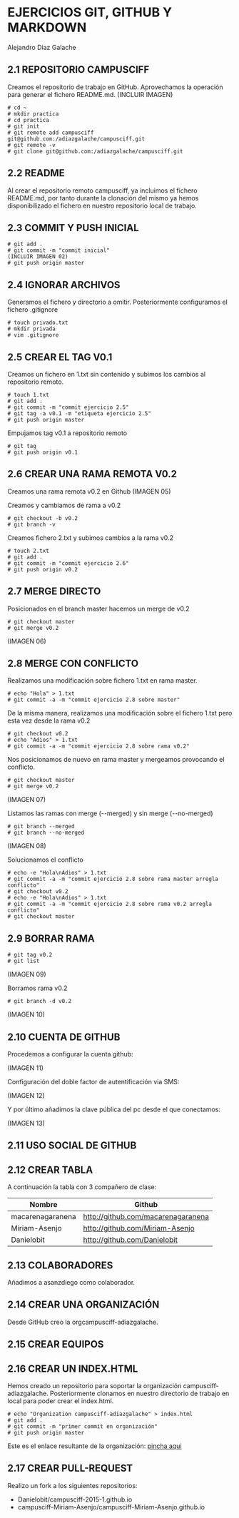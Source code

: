 # EJERCICIOS GIT, GITHUB Y MARKDOWN
Alejandro Diaz Galache

## 2.1 REPOSITORIO CAMPUSCIFF
Creamos el repositorio de trabajo en GitHub. Aprovechamos la operación para generar el fichero README.md.
(INCLUIR IMAGEN)

```
# cd ~
# mkdir practica
# cd practica
# git init
# git remote add campusciff git@github.com:/adiazgalache/campusciff.git
# git remote -v
# git clone git@github.com:/adiazgalache/campusciff.git

```
## 2.2 README
Al crear el repositorio remoto campusciff, ya incluimos el fichero README.md, por tanto durante la clonación del mismo ya hemos disponibilizado el fichero en nuestro repositorio local de trabajo.

## 2.3 COMMIT Y PUSH INICIAL

```
# git add .
# git commit -m "commit inicial"
(INCLUIR IMAGEN 02)
# git push origin master
```

## 2.4 IGNORAR ARCHIVOS

Generamos el fichero y directorio a omitir. Posteriormente configuramos el fichero .gitignore

```
# touch privado.txt
# mkdir privada
# vim .gitignore
```

## 2.5 CREAR EL TAG V0.1

Creamos un fichero en 1.txt sin contenido y subimos los cambios al repositorio remoto.

```
# touch 1.txt
# git add .
# git commit -m "commit ejercicio 2.5"
# git tag -a v0.1 -m "etiqueta ejercicio 2.5"
# git push origin master
```

Empujamos tag v0.1 a repositorio remoto

```
# git tag
# git push origin v0.1
```

## 2.6 CREAR UNA RAMA REMOTA V0.2

Creamos una rama remota v0.2 en Github
(IMAGEN 05)

Creamos y cambiamos de rama a v0.2

```
# git checkout -b v0.2
# git branch -v
```

Creamos fichero 2.txt y subimos cambios a la rama v0.2

```
# touch 2.txt
# git add .
# git commit -m "commit ejercicio 2.6"
# git push origin v0.2
```

## 2.7 MERGE DIRECTO

Posicionados en el branch master hacemos un merge de v0.2

```
# git checkout master
# git merge v0.2
```
(IMAGEN 06)

## 2.8 MERGE CON CONFLICTO

Realizamos una modificación sobre fichero 1.txt en rama master.

```
# echo "Hola" > 1.txt
# git commit -a -m "commit ejercicio 2.8 sobre master"
```

De la misma manera, realizamos una modificación sobre el fichero 1.txt pero esta vez desde la rama v0.2

```
# git checkout v0.2
# echo "Adios" > 1.txt
# git commit -a -m "commit ejercicio 2.8 sobre rama v0.2"
```

Nos posicionamos de nuevo en rama master y mergeamos provocando el conflicto.

```
# git checkout master
# git merge v0.2
```

(IMAGEN 07)

Listamos las ramas con merge (--merged) y sin merge (--no-merged)

```
# git branch --merged
# git branch --no-merged
```

(IMAGEN 08)

Solucionamos el conflicto

```
# echo -e "Hola\nAdios" > 1.txt
# git commit -a -m "commit ejercicio 2.8 sobre rama master arregla conflicto"
# git checkout v0.2
# echo -e "Hola\nAdios" > 1.txt
# git commit -a -m "commit ejercicio 2.8 sobre rama v0.2 arregla conflicto"
# git checkout master
```

## 2.9 BORRAR RAMA

```
# git tag v0.2
# git list
``` 

(IMAGEN 09)

Borramos rama v0.2

```
# git branch -d v0.2
```

(IMAGEN 10)

## 2.10 CUENTA DE GITHUB

Procedemos a configurar la cuenta github:

(IMAGEN 11)

Configuración del doble factor de autentificación via SMS:

(IMAGEN 12)

Y por último añadimos la clave pública del pc desde el que conectamos:

(IMAGEN 13)

## 2.11 USO SOCIAL DE GITHUB

## 2.12 CREAR TABLA

A continuación la tabla con 3 compañero de clase:

Nombre | Github
------- | -------
macarenagaranena | http://github.com/macarenagaranena 
Miriam-Asenjo | http://github.com/Miriam-Asenjo
Danielobit | http://github.com/Danielobit

## 2.13 COLABORADORES

Añadimos a asanzdiego como colaborador.

## 2.14 CREAR UNA ORGANIZACIÓN

Desde GitHub creo la orgcampusciff-adiazgalache.

## 2.15 CREAR EQUIPOS



## 2.16 CREAR UN INDEX.HTML

Hemos creado un repositorio para soportar la organización campusciff-adiazgalache. Posteriormente clonamos en nuestro directorio de trabajo en local para poder crear el index.html.

```
# echo "Organization campusciff-adiazgalache" > index.html
# git add .
# git commit -m "primer commit en organización"
# git push origin master
```

Este es el enlace resultante de la organización: [pincha aqui](http://campusciff-adiazgalache.github.io.)

## 2.17 CREAR PULL-REQUEST

Realizo un fork a los siguientes repositorios:

- Danielobit/campusciff-2015-1.github.io
- campusciff-Miriam-Asenjo/campusciff-Miriam-Asenjo.github.io

